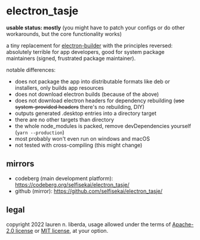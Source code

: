 # electron_tasje

**usable status: mostly** (you might have to patch your configs or do other workarounds, but the core functionality works)

a tiny replacement for [electron-builder](https://www.electron.build/) with the principles reversed: absolutely terrible for app developers, good for system package maintainers (signed, frustrated package maintainer).

notable differences:
- does not package the app into distributable formats like deb or installers, only builds app resources
- does not download electron builds (because of the above)
- does not download electron headers for dependency rebuilding (~~use system-provided headers~~ there's no rebuilding, DIY)
- outputs generated .desktop entries into a directory target
- there are no other targets than directory
- the whole node_modules is packed, remove devDependencies yourself (`yarn --production`)
- most probably won't even run on windows and macOS
- not tested with cross-compiling (this might change)

## mirrors

- codeberg (main development platform): https://codeberg.org/selfisekai/electron_tasje/
- github (mirror): https://github.com/selfisekai/electron_tasje/

## legal

copyright 2022 lauren n. liberda, usage allowed under the terms of [Apache-2.0 license](LICENSE-Apache-2.0) or [MIT license](LICENSE-MIT), at your option.
